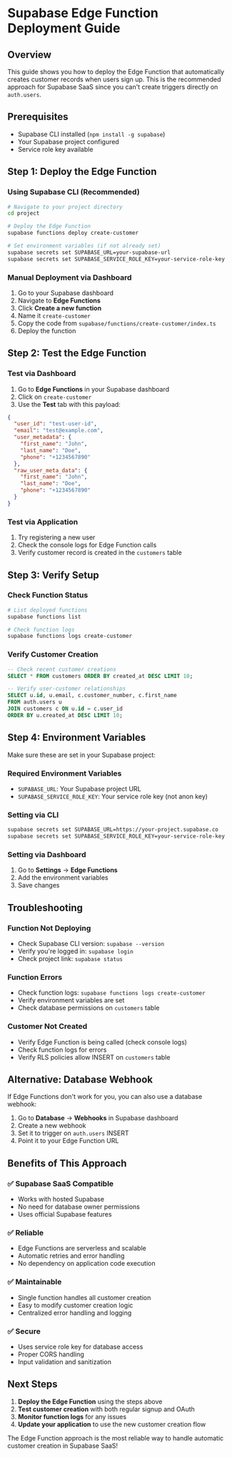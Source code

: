 # Supabase Edge Function Deployment Guide

## Overview
This guide shows you how to deploy the Edge Function that automatically creates customer records when users sign up. This is the recommended approach for Supabase SaaS since you can't create triggers directly on `auth.users`.

## Prerequisites
- Supabase CLI installed (`npm install -g supabase`)
- Your Supabase project configured
- Service role key available

## Step 1: Deploy the Edge Function

### Using Supabase CLI (Recommended)
```bash
# Navigate to your project directory
cd project

# Deploy the Edge Function
supabase functions deploy create-customer

# Set environment variables (if not already set)
supabase secrets set SUPABASE_URL=your-supabase-url
supabase secrets set SUPABASE_SERVICE_ROLE_KEY=your-service-role-key
```

### Manual Deployment via Dashboard
1. Go to your Supabase dashboard
2. Navigate to **Edge Functions**
3. Click **Create a new function**
4. Name it `create-customer`
5. Copy the code from `supabase/functions/create-customer/index.ts`
6. Deploy the function

## Step 2: Test the Edge Function

### Test via Dashboard
1. Go to **Edge Functions** in your Supabase dashboard
2. Click on `create-customer`
3. Use the **Test** tab with this payload:
```json
{
  "user_id": "test-user-id",
  "email": "test@example.com",
  "user_metadata": {
    "first_name": "John",
    "last_name": "Doe",
    "phone": "+1234567890"
  },
  "raw_user_meta_data": {
    "first_name": "John",
    "last_name": "Doe",
    "phone": "+1234567890"
  }
}
```

### Test via Application
1. Try registering a new user
2. Check the console logs for Edge Function calls
3. Verify customer record is created in the `customers` table

## Step 3: Verify Setup

### Check Function Status
```bash
# List deployed functions
supabase functions list

# Check function logs
supabase functions logs create-customer
```

### Verify Customer Creation
```sql
-- Check recent customer creations
SELECT * FROM customers ORDER BY created_at DESC LIMIT 10;

-- Verify user-customer relationships
SELECT u.id, u.email, c.customer_number, c.first_name 
FROM auth.users u 
JOIN customers c ON u.id = c.user_id 
ORDER BY u.created_at DESC LIMIT 10;
```

## Step 4: Environment Variables

Make sure these are set in your Supabase project:

### Required Environment Variables
- `SUPABASE_URL`: Your Supabase project URL
- `SUPABASE_SERVICE_ROLE_KEY`: Your service role key (not anon key)

### Setting via CLI
```bash
supabase secrets set SUPABASE_URL=https://your-project.supabase.co
supabase secrets set SUPABASE_SERVICE_ROLE_KEY=your-service-role-key
```

### Setting via Dashboard
1. Go to **Settings** → **Edge Functions**
2. Add the environment variables
3. Save changes

## Troubleshooting

### Function Not Deploying
- Check Supabase CLI version: `supabase --version`
- Verify you're logged in: `supabase login`
- Check project link: `supabase status`

### Function Errors
- Check function logs: `supabase functions logs create-customer`
- Verify environment variables are set
- Check database permissions on `customers` table

### Customer Not Created
- Verify Edge Function is being called (check console logs)
- Check function logs for errors
- Verify RLS policies allow INSERT on `customers` table

## Alternative: Database Webhook

If Edge Functions don't work for you, you can also use a database webhook:

1. Go to **Database** → **Webhooks** in Supabase dashboard
2. Create a new webhook
3. Set it to trigger on `auth.users` INSERT
4. Point it to your Edge Function URL

## Benefits of This Approach

### ✅ **Supabase SaaS Compatible**
- Works with hosted Supabase
- No need for database owner permissions
- Uses official Supabase features

### ✅ **Reliable**
- Edge Functions are serverless and scalable
- Automatic retries and error handling
- No dependency on application code execution

### ✅ **Maintainable**
- Single function handles all customer creation
- Easy to modify customer creation logic
- Centralized error handling and logging

### ✅ **Secure**
- Uses service role key for database access
- Proper CORS handling
- Input validation and sanitization

## Next Steps

1. **Deploy the Edge Function** using the steps above
2. **Test customer creation** with both regular signup and OAuth
3. **Monitor function logs** for any issues
4. **Update your application** to use the new customer creation flow

The Edge Function approach is the most reliable way to handle automatic customer creation in Supabase SaaS!

